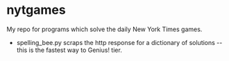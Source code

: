 # nytgames

My repo for programs which solve the daily New York Times games.<br>
* spelling_bee.py scraps the http response for a dictionary of solutions -- this is the fastest way to Genius! tier.
